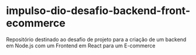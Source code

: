 # impulso-dio-desafio-backend-front-ecommerce
 Repositório destinado ao desafio de projeto para a criação de um backend em Node.js com um Frontend em React para um E-commerce

